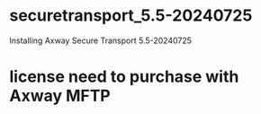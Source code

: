 # securetransport_5.5-20240725
Installing Axway Secure Transport 5.5-20240725

# license need to purchase with Axway MFTP
